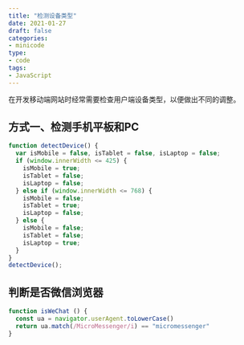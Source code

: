 ```yaml
---
title: "检测设备类型"
date: 2021-01-27
draft: false
categories:
- minicode
type:
- code
tags:
- JavaScript
---
```


在开发移动端网站时经常需要检查用户端设备类型，以便做出不同的调整。

<!--more-->

## 方式一、检测手机平板和PC

```js
function detectDevice() {
  var isMobile = false, isTablet = false, isLaptop = false;
  if (window.innerWidth <= 425) {
    isMobile = true;
    isTablet = false;
    isLaptop = false;
  } else if (window.innerWidth <= 768) {
    isMobile = false;
    isTablet = true;
    isLaptop = false;
  } else {
    isMobile = false;
    isTablet = false;
    isLaptop = true;
  }
}
detectDevice();
```

## 判断是否微信浏览器

```js
function isWeChat () {
  const ua = navigator.userAgent.toLowerCase()
  return ua.match(/MicroMessenger/i) == "micromessenger"
}
```